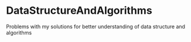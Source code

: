 # DataStructureAndAlgorithms
Problems with my solutions for better understanding of data structure and algorithms
